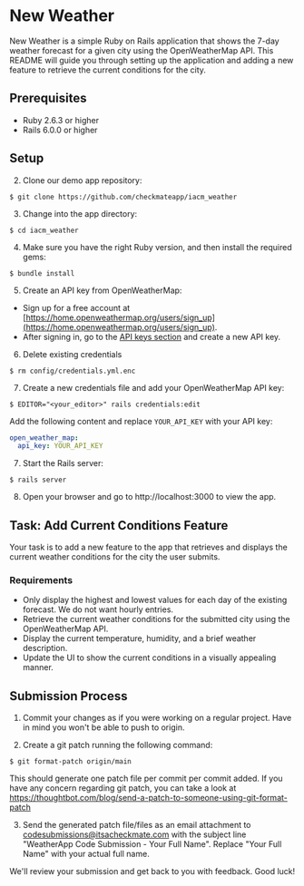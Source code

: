 # New Weather

New Weather is a simple Ruby on Rails application that shows the 7-day weather forecast for a given city using the OpenWeatherMap API. This README will guide you through setting up the application and adding a new feature to retrieve the current conditions for the city.

## Prerequisites

- Ruby 2.6.3 or higher
- Rails 6.0.0 or higher

## Setup

2. Clone our demo app repository:

`$ git clone https://github.com/checkmateapp/iacm_weather`

3. Change into the app directory:

`$ cd iacm_weather`

4. Make sure you have the right Ruby version, and then install the required gems:

`$ bundle install`

5. Create an API key from OpenWeatherMap:

- Sign up for a free account at [https://home.openweathermap.org/users/sign_up](https://home.openweathermap.org/users/sign_up).
- After signing in, go to the [API keys section](https://home.openweathermap.org/api_keys) and create a new API key.

6. Delete existing credentials

`$ rm config/credentials.yml.enc`

7. Create a new credentials file and add your OpenWeatherMap API key:

`$ EDITOR="<your_editor>" rails credentials:edit`

Add the following content and replace `YOUR_API_KEY` with your API key:

```yml
open_weather_map:
  api_key: YOUR_API_KEY
```

7. Start the Rails server:

`$ rails server`

8. Open your browser and go to http://localhost:3000 to view the app.

## Task: Add Current Conditions Feature

Your task is to add a new feature to the app that retrieves and displays the current weather conditions for the city the user submits.

### Requirements

- Only display the highest and lowest values for each day of the existing forecast. We do not want hourly entries.
- Retrieve the current weather conditions for the submitted city using the OpenWeatherMap API.
- Display the current temperature, humidity, and a brief weather description.
- Update the UI to show the current conditions in a visually appealing manner.


## Submission Process

1. Commit your changes as if you were working on a regular project. Have in mind you won't be able to push to origin.

2. Create a git patch running the following command:

`$ git format-patch origin/main`

This should generate one patch file per commit per commit added. If you have any concern regarding git patch, you can take a look at https://thoughtbot.com/blog/send-a-patch-to-someone-using-git-format-patch

3. Send the generated patch file/files as an email attachment to [codesubmissions@itsacheckmate.com](mailto:codesubmissions@itsacheckmate.com) with the subject line "WeatherApp Code Submission - Your Full Name". Replace "Your Full Name" with your actual full name.

We'll review your submission and get back to you with feedback. Good luck!
